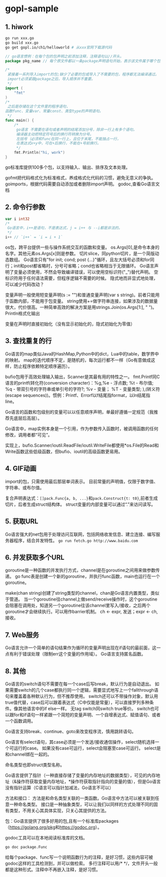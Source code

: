 # gopl-sample
## 1. hiwork
```sh
go run xxx.go
go build xxx.go
go get gopl.io/ch1/helloworld # 从xxx官网下载源代码
```

```go
// go语言惯例：在每个包的包声明之前添加注释，注释语句以//开头。
package pkg_name // 每个原文件都以一条package声明语句开始，表示该文件属于哪个包;

/*
 紧接着一系列导入import的包;缺少了必要的包或导入了不需要的包，程序都无法编译通过。
 import必须紧跟package之后，导入顺序并不重要。
 */
import (
	"fmt"
)
/*
 之后是存储在这个文件里的程序语句，
函数func、变量var、常量const、类型type的声明语句。
 */
func main() {
	/*
	 go语言 不需要在语句或者声明的结尾添加分号，除非一行上有多个语句。
	 编译器主动把特定符号后的换行符转换为分号。
	 左括号｛必须和func在同一行上，且位于末尾，不能独占一行，
	 在表达式x+y中，可在+后换行，不能在+号前换行。
	 */
	fmt.Println("hi, work")
}
```

go标准库提供100多个包，以支持输入、输出、排序及文本处理。

gofmt把代码格式化为标准格式，养成格式化代码的习惯，避免无意义的争执。
goimports，根据代码需要自动添加或者删除import声明。
godoc,查看Go语言文档

## 2. 命令行参数
```go
var i int32
/*
 Go语言中，i++是语句，不是表达式，j = i++ 与 --i都是非法的。
 */
i++ // `i++` = `i = i + 1`
```
os包，跨平台提供一些与操作系统交互的函数和变量。
os.Args[0],是命令本身的名字。其他元素os.Args[x]则是参数。
切片slice，同python切片，是一个简版动态数组。
Go语言只有"for init; cond; post {...}"循环，且左大括号必须和for同行；init和post都省略时，分号可省略；cond也省略相当于无限循环。
Go语言声明了变量必须使用，不然会导致编译错误，可以使用空标识符("_")替代声明。
空标识符用于任何语法需要，但程序逻辑不需要的时候。
隐式地而非显式地处理，可以减少代码改动？

变量声明一般使用短变量声明(s := "")和普通变量声明(var s string)。前者只能用于函数内部，不能用于包变量。
string使用+=做字符串连接，如果涉及的数据量很大，代价很高。一种简单高效的解决方案是用strings.Join(os.Args[1:], " ")。
Println格式化输出

变量在声明时直接初始化（没有显示初始化的，隐式初始化为零值）

## 3. 查找重复的行
Go语言的map类似Java的HashMap,Python中的dict，Lua中的table，数学界中的映射。
map的迭代顺序不定，是随机的，每次运行都不一样（Go有意做成这样，防止程序依赖特定顺序遍历）。

bufio包用于高效处理输入输出，Scanner是其最有用的特性之一。
fmt.Printf同C语言的printf(转化符(conversion character)：%g,%e - 浮点数; %t - 布尔值; %q - 带双引号的字符串或单引号的字符?; %v - 变量； %T - 变量类型; ),(转义符(escape  sequences))。惯例：Printf、Errorf以f结尾指format，以ln结尾指line。

Go语言的函数和包级别的变量可以以任意顺序声明，单最好遵循一定规范（我推荐先底层后高层）。

Go语言中，map实例本身是一个引用，作为参数传入函数时，被调用函数的任何修改，调用者都“可见”。

实现上，bufio.Scanner/ioutil.ReadFile/ioutil.WriteFile都使用*os.File的Read和Write函数这些低级函数，但bufio、ioutil的高级函数更易用。

## 4. GIF动画
import的包，只需使用最后那层单词表示。
目前常量的声明值，仅限于数字值、字符串、或布尔值。

复合声明表达式：`[]pack.Func{a, b, ...}`和`pack.Construct{t: t0}`,前者生成切片，后者生成struct结构体。
struct变量的内部变量可以通过“.”来访问读写。

## 5. 获取URL
Go语言强大的net包用于处理访问互联网，包括网络收发信息、建立连接、编写服务器程序，结合并发特性。
`go run fetch.go http://www.baidu.com`

## 6. 并发获取多个URL
goroutine是一种函数的并发执行方式，channel是在goroutine之间用来做参数传递。
go func表是创建一个新的goroutine，并执行func函数，main也运行在一个goroutine。

make(chan string)创建了string类型的channel，chan是Go语言内置类型，类似于管道。
当一个goroutine往channel上做send/receive操作时，这个goroutine会阻塞在调用处，知道另一个goroutine往该channel里写入/接收，之后两个goroutine才会继续执行。可以用作barrier机制。
ch <- expr, 发送；expr <- ch, 接收。

## 7. Web服务
Go语言允许一个简单的语句结果作为循环的变量声明出现在if语句的最前面，这一点有利于错误处理（限制err这个变量的作用域）。
Go语言支持匿名函数。

## 8. 其他
Go语言的switch语句不需要在每一个case后写break，默认行为是自动退出。
如果需要switch的几个case都执行同一个逻辑，需要显式地写上一个fallthrough语句来覆盖着各种默认行为，但不推荐使用。
switch还可以不带操作对象，默认用true值代替，case后可以跟着表达式（C中仅能是常量），可以直接罗列多种条件。像其他语言中的if else一样。
无tag switch同switch true等价。
switch也可以跟for和if语句一样紧跟一个简短的变量声明、一个自增表达式、赋值语句、或者一个函数调用。

Go语言支持break、continue、goto来改变程序流，慎用跳转语句。

Go语言有select语句，其case必须是一个发送/接收通信操作，select随机选择一个可运行的case。
如果没有case可运行，select会阻塞至case可运行。
select是和channel绑在一起的。

命名类型也即struct类型名称。

Go语言提供了指针（一种直接存储了变量的内存地址的数据类型），可见的内存地址（&操作符获取变量内存地址，*操作符获取指针指向的变量的值），但是Go语言没有指针运算（C语言可以指针加减法，Go语言不可以）

方法和接口：
方法是和命名类型关联的一类函数。Go语言中方法可以被关联到任意一种命名类型。
接口是一种抽象类型，可以让我们以同样的方式处理不同的固有类型，不用关心其具体实现，只关心其提供的方法。

包：Go语言提供了很多好用的包,且有一个标准库packages（<https://golang.org/pkg>和<https://godoc.org>）。

godoc工具可以在本地阅读标准库的文档。
```sh
go doc package.Func
```
给每个package、func写一个说明函数行为的注释，是好习惯，这些内容可被godoc这样的工具检测到，并可以做检索。
多行注释可以用/* */，文件开头一般都是这种形式。注释中不再嵌入注释，是好习惯。